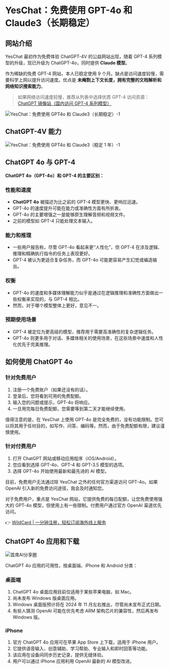 # YesChat：免费使用 GPT-4o 和 Claude3（长期稳定）

## 网站介绍

YesChat 最初作为免费体验 ChatGPT-4V 的公益网站出现，随着 GPT-4 系列模型的升级，现已升级为 ChatGPT-4o，同时提供 **Claude 模型**。

作为稀缺的免费 GPT-4 网站，本人已稳定使用 9 个月。缺点是访问速度较慢，需要科学上网以提升访问速度。优点是 **未阉割上下文长度，拥有完整的文档解析和网络知识搜索能力**。

> 如果网络访问速度较慢，推荐从列表中选择优质 GPT-4 访问资源：[ChatGPT 镜像站（国内访问 GPT-4 系列模型）](https://www.aisharenet.com/chatgptjingxiangzhan/)

![YesChat：免费使用 GPT4o 和 Claude3（长期稳定）-1](https://bbtdd.com/img/740216078224.webp)

## ChatGPT-4V 能力

![YesChat：免费使用 GPT4o 和 Claude3（稳定 1 年）-1](https://bbtdd.com/img/697533493388185.webp)

## ChatGPT 4o 与 GPT-4

**ChatGPT 4o（GPT-4o）和 GPT-4 的主要区别：**

### 性能和速度

- **ChatGPT 4o** 被描述为比之前的 GPT-4 模型更快、更响应迅速。
- GPT-4o 的速度提升可能在能力或准确性方面有所折衷。
- GPT-4o 的主要增强之一是能够原生理解音频和视频文件。
- 之前的模型如 GPT-4 只能处理文本输入。

### 能力和推理

- 一些用户报告称，尽管 GPT-4o 看起来更“人性化”，但 GPT-4 在涉及逻辑、推理和精确执行指令的任务上表现更好。
- GPT-4 被认为更适合复杂任务，而 GPT-4o 可能更容易产生幻觉或编造输出。

### 权衡

- GPT-4o 的速度和多媒体理解能力似乎是通过在逻辑推理和准确性方面做出一些权衡来实现的，与 GPT-4 相比。
- 然而，对于哪个模型整体上更好，意见不一。

### 预期使用场景

- GPT-4 被定位为更高级的模型，推荐用于需要高准确性的复杂逻辑任务。
- GPT-4o 则更多用于对话、多媒体相关的使用场景，在这些场景中速度和人性化优先于完美推理。

## 如何使用 ChatGPT 4o

### 针对免费用户

1. 注册一个免费账户（如果还没有的话）。
2. 登录后，您将看到可用的免费配额。
3. 输入您的问题或提示，GPT-4o 将响应。
4. 一旦用完每日免费配额，您需要等到第二天才能继续使用。

值得注意的是，在 YesChat 上使用 GPT-4o 是完全免费的，没有功能限制。您可以将其用于任何目的，如写作、问答、编码等。然而，由于免费配额有限，建议谨慎使用。

### 针对付费用户

1. 打开 ChatGPT 网站或移动应用程序（iOS/Android）。
2. 您应看到选择 GPT-4o、GPT-4 和 GPT-3.5 模型的选项。
3. 选择 GPT-4o 开始使用最新和最先进的 AI 模型。

目前，免费用户无法通过除 YesChat 之外的任何官方渠道访问 GPT-4o。如果 OpenAI 引入新的免费访问途径，我会及时通知您。

对于免费用户，重点是 YesChat 网站，它提供免费的每日配额，让您免费使用强大的 GPT-4o 模型，但使用上有一些限制。付费用户通过官方 OpenAI 渠道优先访问。

👉 [WildCard | 一分钟注册，轻松订阅海外线上服务](https://bbtdd.com/WildCard)

## ChatGPT 4o 应用和下载

![首席AI分享圈](https://bbtdd.com/img/6643961264690.webp)

ChatGPT 4o 应用的可用性，按桌面端、iPhone 和 Android 分类：

### 桌面端

1. ChatGPT 4o 桌面应用目前仅适用于某些苹果电脑，如 Mac。
2. 尚未发布 Windows 版桌面应用。
3. Windows 桌面版预计将在 2024 年 11 月左右推出，尽管尚未宣布正式日期。
4. 有些人猜测 OpenAI 可能在优先考虑 ARM 架构芯片的兼容性，然后再发布 Windows 版。

### iPhone

1. 官方 ChatGPT 4o 应用可在苹果 App Store 上下载，适用于 iPhone 用户。
2. 它提供语音输入、创意辅助、学习帮助、专业输入和即时回答等功能。
3. 该应用在设备间同步历史记录，提供无缝体验。
4. 用户可以通过 iPhone 应用利用 OpenAI 最新的 AI 模型改进。